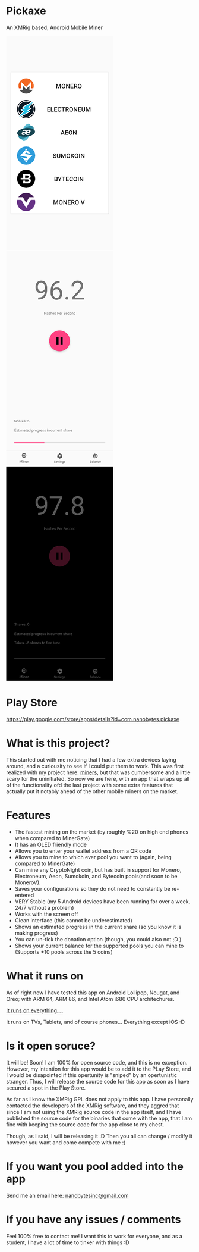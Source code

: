 # Pickaxe
An XMRig based, Android Mobile Miner

![Can mine ALL CryptoNight coins](images/1.png?raw=true "Title")
![Clean interface](images/2.png?raw=true "Title")
![OLED Friendly Mode](images/3.png?raw=true "Title")

# Play Store
https://play.google.com/store/apps/details?id=com.nanobytes.pickaxe

# What is this project?

This started out with me noticing that I had a few extra devices laying around, and a curiousity to see if I could put them to work. This was first realized with my project here: [miners](https://github.com/NanoBytesInc/miners), but that was cumbersome and a little scary for the uninitiated. So now we are here, with an app that wraps up all of the functionality ofd the last project with some extra features that actually put it notably ahead of the other mobile miners on the market. 

# Features

* The fastest mining on the market (by roughly %20 on high end phones when compared to MinerGate)
* It has an OLED friendly mode
* Allows you to enter your wallet address from a QR code
* Allows you to mine to which ever pool you want to (again, being compared to MinerGate)
* Can mine any CryptoNight coin, but has built in support for Monero, Electroneum, Aeon, Sumokoin, and Bytecoin pools(and soon to be MoneroV).
* Saves your configurations so they do not need to constantly be re-entered
* VERY Stable (my 5 Android devices have been running for over a week, 24/7 without a problem)
* Works with the screen off
* Clean interface (this cannot be underestimated)
* Shows an estimated progress in the current share (so you know it is making progress)
* You can un-tick the donation option (though, you could also not ;D )
* Shows your current balance for the supported pools you can mine to (Supports +10 pools across the 5 coins)

# What it runs on

As of right now I have tested this app on Android Lollipop, Nougat, and Oreo; with ARM 64, ARM 86, and Intel Atom i686 CPU architechures.

[It runs on everything....](https://i.imgur.com/20JnO97.jpg)

It runs on TVs, Tablets, and of course phones...
Everything except iOS :D

# Is it open soruce?

It will be! Soon! I am 100% for open source code, and this is no exception. However, my intention for this app would be to add it to the PLay Store, and I would be disapointed if this opertunity is "sniped" by an opertunistic stranger. Thus, I will release the source code for this app as soon as I have secured a spot in the Play Store.

As far as I know the XMRig GPL does not apply to this app. I have personally contacted the developers of the XMRig software, and they aggred that since I am not using the XMRig source code in the app itself, and I have published the source code for the binaries that come with the app, that I am fine with keeping the source code for the app close to my chest.

Though, as I said, I will be releasing it :D Then you all can change / modify it however you want and come compete with me :)

# If you want you pool added into the app
Send me an email here: nanobytesinc@gmail.com 

# If you have any issues / comments
Feel 100% free to contact me! I want this to work for everyone, and as a student, I have a lot of time to tinker with things :D

